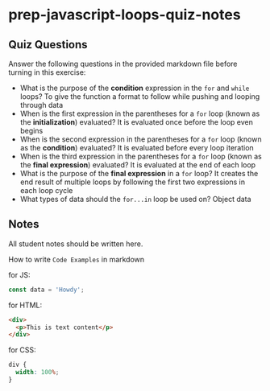 # prep-javascript-loops-quiz-notes

## Quiz Questions

Answer the following questions in the provided markdown file before turning in this exercise:

- What is the purpose of the **condition** expression in the `for` and `while` loops?
To give the function a format to follow while pushing and looping through data
- When is the first expression in the parentheses for a `for` loop (known as the **initialization**) evaluated?
It is evaluated once before the loop even begins
- When is the second expression in the parentheses for a `for` loop (known as the **condition**) evaluated?
It is evaluated before every loop iteration
- When is the third expression in the parentheses for a `for` loop (known as the **final expression**) evaluated?
It is evaluated at the end of each loop
- What is the purpose of the **final expression** in a `for` loop?
It creates the end result of multiple loops by following the first two expressions in each loop cycle
- What types of data should the `for...in` loop be used on?
Object data
## Notes

All student notes should be written here.

How to write `Code Examples` in markdown

for JS:

```javascript
const data = 'Howdy';
```

for HTML:

```html
<div>
  <p>This is text content</p>
</div>
```

for CSS:

```css
div {
  width: 100%;
}
```
